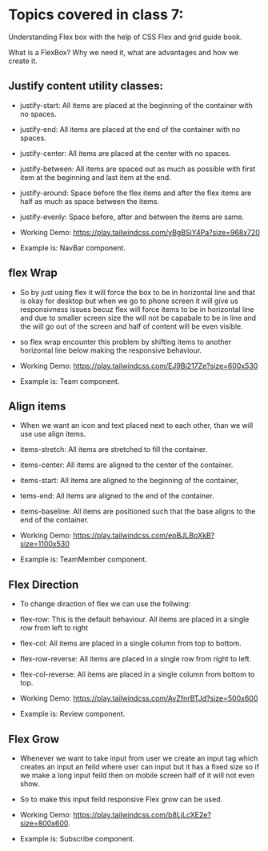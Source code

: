 # Topics covered in class 7:

Understanding Flex box with the help of CSS Flex and grid guide book.

What is a FlexBox? Why we need it, what are advantages and how we create it.

## Justify content utility classes:
- justify-start: All items are placed at the beginning of the container with no spaces.
- justify-end: All items are placed at the end of the container with no spaces.
- justify-center: All items are placed at the center with no spaces.
- justify-between: All items are spaced out as much as possible with first item at the beginning and last item at the end.
- justify-around: Space before the flex items and after the flex items are half as much as space between the items.
- justify-evenly: Space before, after and between the items are same.

- Working Demo: https://play.tailwindcss.com/yBgBSiY4Pa?size=968x720

- Example is: NavBar component.

## flex Wrap
- So by just using flex it will force the box to be in horizontal line and that is okay for desktop but when we go to phone screen it will give us responsivness issues becuz flex will force items to be in horizontal line and due to smaller screen size the will not be capabale to be in line and the will go out of the screen and half of content will be even visible.
- so flex wrap encounter this problem by shifting items to another horizontal line below making the responsive behaviour.

- Working Demo: https://play.tailwindcss.com/EJ9Bj217Ze?size=600x530

- Example is: Team component.

## Align items
- When we want an icon and text placed next to each other, than we will use use align items.
- items-stretch: All items are stretched to fill the container.
- items-center: All items are aligned to the center of the container.
- items-start: All items are aligned to the beginning of the container,
- tems-end: All items are aligned to the end of the container.
- items-baseline: All items are positioned such that the base aligns to the end of the container.

- Working Demo: https://play.tailwindcss.com/epBJLBpXkB?size=1100x530

- Example is: TeamMember component.

## Flex Direction
- To change diraction of flex we can use the follwing:

- flex-row: This is the default behaviour. All items are placed in a single row from left to right
- flex-col: All items are placed in a single column from top to bottom.
- flex-row-reverse: All items are placed in a single row from right to left.
- flex-col-reverse: All items are placed in a single column from bottom to top.

- Working Demo: https://play.tailwindcss.com/AyZfnrBTJd?size=500x600

- Example is: Review component.

## Flex Grow
- Whenever we want to take input from user we create an input tag which creates an input an feild where user can input but it has a fixed size so if we make a long input feild then on mobile screen half of it will not even show. 
- So to make this input feild responsive Flex grow can be used. 

- Working Demo: https://play.tailwindcss.com/b8LjLcXE2e?size=800x600.

- Example is: Subscribe component.